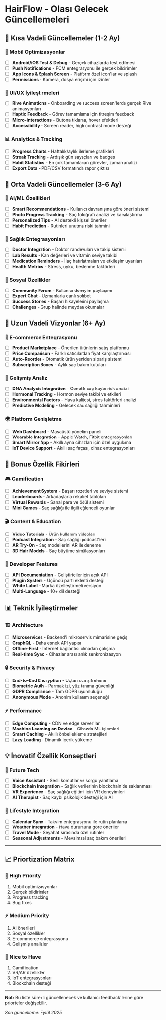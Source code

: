 # HairFlow - Olası Gelecek Güncellemeleri

## 🚀 Kısa Vadeli Güncellemeler (1-2 Ay)

### 📱 Mobil Optimizasyonlar
- [ ] **Android/iOS Test & Debug** - Gerçek cihazlarda test edilmesi
- [ ] **Push Notifications** - FCM entegrasyonu ile gerçek bildirimler
- [ ] **App Icons & Splash Screen** - Platform özel icon'lar ve splash
- [ ] **Permissions** - Kamera, dosya erişimi için izinler

### 🎨 UI/UX İyileştirmeleri
- [ ] **Rive Animations** - Onboarding ve success screen'lerde gerçek Rive animasyonları
- [ ] **Haptic Feedback** - Görev tamamlama için titreşim feedback
- [ ] **Micro-interactions** - Butona tıklama, hover efektleri
- [ ] **Accessibility** - Screen reader, high contrast mode desteği

### 📊 Analytics & Tracking
- [ ] **Progress Charts** - Haftalık/aylık ilerleme grafikleri
- [ ] **Streak Tracking** - Ardışık gün sayaçları ve badges
- [ ] **Habit Statistics** - En çok tamamlanan görevler, zaman analizi
- [ ] **Export Data** - PDF/CSV formatında rapor çıktısı

## 🎯 Orta Vadeli Güncellemeler (3-6 Ay)

### 🤖 AI/ML Özellikleri
- [ ] **Smart Recommendations** - Kullanıcı davranışına göre öneri sistemi
- [ ] **Photo Progress Tracking** - Saç fotoğrafı analizi ve karşılaştırma
- [ ] **Personalized Tips** - AI destekli kişisel öneriler
- [ ] **Habit Prediction** - Rutinleri unutma riski tahmini

### 🏥 Sağlık Entegrasyonları
- [ ] **Doctor Integration** - Doktor randevuları ve takip sistemi
- [ ] **Lab Results** - Kan değerleri ve vitamin seviye takibi
- [ ] **Medication Reminders** - İlaç hatırlatmaları ve etkileşim uyarıları
- [ ] **Health Metrics** - Stress, uyku, beslenme faktörleri

### 👥 Sosyal Özellikler
- [ ] **Community Forum** - Kullanıcı deneyim paylaşımı
- [ ] **Expert Chat** - Uzmanlarla canlı sohbet
- [ ] **Success Stories** - Başarı hikayelerini paylaşma
- [ ] **Challenges** - Grup halinde meydan okumalar

## 🌟 Uzun Vadeli Vizyonlar (6+ Ay)

### 🛒 E-commerce Entegrasyonu
- [ ] **Product Marketplace** - Önerilen ürünlerin satış platformu
- [ ] **Price Comparison** - Farklı satıcılardan fiyat karşılaştırması
- [ ] **Auto-Reorder** - Otomatik ürün yeniden sipariş sistemi
- [ ] **Subscription Boxes** - Aylık saç bakım kutuları

### 🔬 Gelişmiş Analiz
- [ ] **DNA Analysis Integration** - Genetik saç kaybı risk analizi
- [ ] **Hormonal Tracking** - Hormon seviye takibi ve etkileri
- [ ] **Environmental Factors** - Hava kalitesi, stres faktörleri analizi
- [ ] **Predictive Modeling** - Gelecek saç sağlığı tahminleri

### 🌍 Platform Genişletme
- [ ] **Web Dashboard** - Masaüstü yönetim paneli
- [ ] **Wearable Integration** - Apple Watch, Fitbit entegrasyonları
- [ ] **Smart Mirror App** - Akıllı ayna cihazları için özel uygulama
- [ ] **IoT Device Support** - Akıllı saç fırçası, cihaz entegrasyonları

## 🎪 Bonus Özellik Fikirleri

### 🎮 Gamification
- [ ] **Achievement System** - Başarı rozetleri ve seviye sistemi
- [ ] **Leaderboards** - Arkadaşlarla rekabet tabloları
- [ ] **Virtual Rewards** - Sanal para ve ödül sistemi
- [ ] **Mini Games** - Saç sağlığı ile ilgili eğlenceli oyunlar

### 🎬 Content & Education
- [ ] **Video Tutorials** - Ürün kullanım videoları
- [ ] **Podcast Integration** - Saç sağlığı podcast'leri
- [ ] **AR Try-On** - Saç modellerini AR ile deneme
- [ ] **3D Hair Models** - Saç büyüme simülasyonları

### 🔧 Developer Features
- [ ] **API Documentation** - Geliştiriciler için açık API
- [ ] **Plugin System** - Üçüncü parti eklenti desteği
- [ ] **White Label** - Marka özelleştirmeli versiyon
- [ ] **Multi-Language** - 10+ dil desteği

## 📊 Teknik İyileştirmeler

### 🏗️ Architecture
- [ ] **Microservices** - Backend'i mikroservis mimarisine geçiş
- [ ] **GraphQL** - Daha esnek API yapısı
- [ ] **Offline-First** - İnternet bağlantısı olmadan çalışma
- [ ] **Real-time Sync** - Cihazlar arası anlık senkronizasyon

### 🔒 Security & Privacy
- [ ] **End-to-End Encryption** - Uçtan uca şifreleme
- [ ] **Biometric Auth** - Parmak izi, yüz tanıma güvenliği
- [ ] **GDPR Compliance** - Tam GDPR uyumluluğu
- [ ] **Anonymous Mode** - Anonim kullanım seçeneği

### ⚡ Performance
- [ ] **Edge Computing** - CDN ve edge server'lar
- [ ] **Machine Learning on Device** - Cihazda ML işlemleri
- [ ] **Smart Caching** - Akıllı önbellekleme stratejileri
- [ ] **Lazy Loading** - Dinamik içerik yükleme

## 💡 İnovatif Özellik Konseptleri

### 🔮 Future Tech
- [ ] **Voice Assistant** - Sesli komutlar ve sorgu yanıtlama
- [ ] **Blockchain Integration** - Sağlık verilerinin blockchain'de saklanması
- [ ] **VR Experience** - Saç sağlığı eğitimi için VR deneyimleri
- [ ] **AI Therapist** - Saç kaybı psikolojik desteği için AI

### 🌈 Lifestyle Integration
- [ ] **Calendar Sync** - Takvim entegrasyonu ile rutin planlama
- [ ] **Weather Integration** - Hava durumuna göre öneriler
- [ ] **Travel Mode** - Seyahat sırasında özel rutinler
- [ ] **Seasonal Adjustments** - Mevsimsel saç bakım önerileri

---

## 📈 Priortization Matrix

### 🚨 High Priority
1. Mobil optimizasyonlar
2. Gerçek bildirimler
3. Progress tracking
4. Bug fixes

### ⚡ Medium Priority
1. AI önerileri
2. Sosyal özellikler
3. E-commerce entegrasyonu
4. Gelişmiş analizler

### 🎯 Nice to Have
1. Gamification
2. VR/AR özellikler
3. IoT entegrasyonları
4. Blockchain desteği

---

**Not:** Bu liste sürekli güncellenecek ve kullanıcı feedback'lerine göre priorteler değişebilir.

*Son güncelleme: Eylül 2025*
